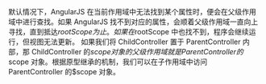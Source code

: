 默认情况下，AngularJS 在当前作用域中无法找到某个属性时，便会在父级作用域中进行查找。如果 AngularJS 找不到对应的属性，会顺着父级作用域一直向上寻找，直到抵达$rootScope为止。如果在$rootScope 中也找不到，程序会继续运行，但视图无法更新。
如果我们将 ChildController 置于 ParentController 内部，那 ChildController 的$scope对象的父级作用域就是ParentController的$scope 对象。根据原型继承的机制，我们可以在子作用域中访问 ParentController 的\$scope 对象。
